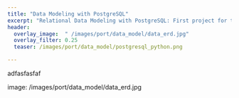 ```yaml
---
title: "Data Modeling with PostgreSQL"
excerpt: "Relational Data Modeling with PostgreSQL: First project for the Udacity Data Engineering Nanodegree."
header:
  overlay_image:  " /images/port/data_model/data_erd.jpg"
  overlay_filter: 0.25
  teaser: /images/port/data_model/postgresql_python.png

---
```


adfasfasfaf

  image: /images/port/data_model/data_erd.jpg
